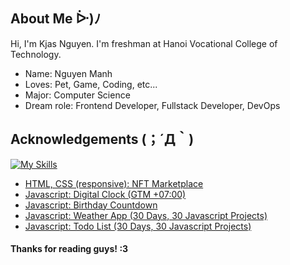 
## About Me ᐕ)ﾉ
Hi, I'm Kjas Nguyen. I'm freshman at Hanoi Vocational College of Technology.
- Name: Nguyen Manh
- Loves: Pet, Game, Coding, etc...
- Major: Computer Science
- Dream role: Frontend Developer, Fullstack Developer, DevOps


## Acknowledgements (；´Д｀)

[![My Skills](https://skillicons.dev/icons?i=js,html,css,figma,ps)](https://skillicons.dev)

- [HTML, CSS (responsive): NFT Marketplace](https://nft-marketplace-sooty-one.vercel.app/)
- [Javascript: Digital Clock (GTM +07:00)](https://digital-clock-kjasngs-projects.vercel.app/)
- [Javascript: Birthday Countdown](https://birthdaycountdownnn.vercel.app/)
- [Javascript: Weather App (30 Days, 30 Javascript Projects)](https://weather-app-kjasngs-projects.vercel.app/)
- [Javascript: Todo List (30 Days, 30 Javascript Projects)](https://30-day-30-js-projects-kjasngs-projects.vercel.app/)


#### Thanks for reading guys! :3
